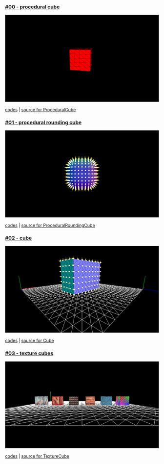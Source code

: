 ### [#00 - procedural cube](./app00/index.html)

[![](./app00/thumbnail.png)](./app00/index.html)

[codes](https://github.com/kenjiSpecial/tubugl-3d-shape/blob/master/examples/app00) | [source for ProceduralCube](https://github.com/kenjiSpecial/tubugl-3d-shape/blob/master/src/proceduralRoundingCube.js)

### [#01 - procedural rounding cube](./app01/index.html)

[![](./app01/thumbnail.png)](./app01/index.html)

[codes](https://github.com/kenjiSpecial/tubugl-3d-shape/tree/master/examples/app01) | [source for ProceduralRoundingCube](https://github.com/kenjiSpecial/tubugl-3d-shape/blob/master/src/proceduralRoundingCube.js)

### [#02 -  cube](./app02/index.html)

[![](./app02/thumbnail.png)](./app02/index.html)

[codes](https://github.com/kenjiSpecial/tubugl-3d-shape/tree/master/examples/app02) | [source for Cube](https://github.com/kenjiSpecial/tubugl-3d-shape/blob/master/src/cube.js)


### [#03 -  texture cubes](./app03/index.html)

[![](./app03/thumbnail.png)](./app03/index.html)

[codes](https://github.com/kenjiSpecial/tubugl-3d-shape/tree/master/examples/app03) | [source for TextureCube](https://github.com/kenjiSpecial/tubugl-3d-shape/blob/master/src/textureCube.js)

